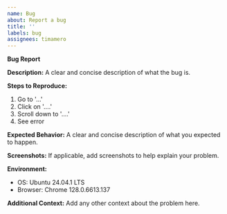 ```yaml
---
name: Bug
about: Report a bug
title: ''
labels: bug
assignees: timamero
---
```


**Bug Report**

**Description:**
A clear and concise description of what the bug is.

**Steps to Reproduce:**

1. Go to '...'
2. Click on '....'
3. Scroll down to '....'
4. See error

**Expected Behavior:**
A clear and concise description of what you expected to happen.

**Screenshots:**
If applicable, add screenshots to help explain your problem.

**Environment:**

- OS: Ubuntu 24.04.1 LTS
- Browser: Chrome 128.0.6613.137

**Additional Context:**
Add any other context about the problem here.
